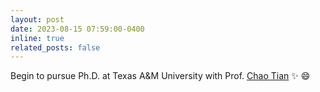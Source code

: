 ```yaml
---
layout: post
date: 2023-08-15 07:59:00-0400
inline: true
related_posts: false
---
```


Begin to pursue Ph.D. at Texas A&M University with Prof. <a href="https://tiangroup.engr.tamu.edu">Chao Tian</a> :sparkles: :smile:
